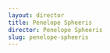```yaml
---
layout: director
title: Penelope Spheeris
director: Penelope Spheeris
slug: penelope-spheeris
---
```

